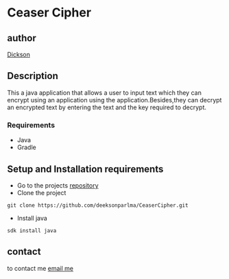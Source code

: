 # Ceaser Cipher
## author
[Dickson](https://www.github.com/deeksonparlma)

## Description
This a java application that allows a user to input text which they can encrypt using an application using the application.Besides,they can decrypt an encrypted text by entering the text and the key required to decrypt.
### Requirements
* Java
* Gradle
## Setup and Installation requirements
* Go to the projects [repository](https://github.com/deeksonparlma/CeaseCipher)
* Clone the project
```
git clone https://github.com/deeksonparlma/CeaserCipher.git
```
* Install java
```
sdk install java
```
## contact
to contact me [email me](dicksonparlma@gmail.com)